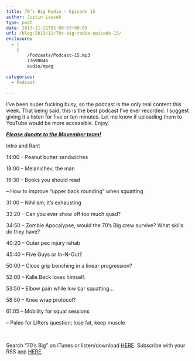 ```yaml
---
title: 70’s Big Radio – Episode 15
author: Justin Lascek
type: post
date: 2013-11-21T05:00:03+00:00
url: /blog/2013/11/70s-big-radio-episode-15/
enclosure:
  - |
    |
        /Podcasts/Podcast-15.mp3
        77690046
        audio/mpeg
        
categories:
  - Podcast

---
```

I&#8217;ve been super fucking busy, so the podcast is the only real content this week. That being said, this is the best podcast I&#8217;ve ever recorded. I suggest giving it a listen for five or ten minutes. Let me know if uploading them to YouTube would be more accessible. Enjoy.
  
_**<a href="http://us.movember.com/team/1369717" target="_blank">Please donate to the Movember team!</a>**_

Intro and Rant
  
14:00 &#8211; Peanut butter sandwiches
  
18:00 &#8211; Melanichev, the man
  
19:30 &#8211; Books you should read
        
&#8211; How to improve &#8220;upper back rounding&#8221; when squatting
  
31:00 &#8211; Nihilism; it&#8217;s exhausting
  
33:20 &#8211; Can you ever show off too much quad?
  
34:50 &#8211; Zombie Apocalypse, would the 70&#8217;s Big crew survive? What skills do they have?
  
40:20 &#8211; Outer pec injury rehab
  
45:40 &#8211; Five Guys or In-N-Out?
  
50:00 &#8211; Close grip benching in a linear progression?
  
52:00 &#8211; Kalle Beck loves himself.
  
53:50 &#8211; Elbow pain while low bar squatting&#8230;
  
58:50 &#8211; Knee wrap protocol?
  
61:05 &#8211; Mobility for squat sessions
        
&#8211; Paleo for Lifters question; lose fat, keep muscle 

&nbsp;

Search “70′s Big” on iTunes or listen/download <a href="/Podcasts/Podcast-15.mp3" target="_blank">HERE</a>. Subscribe with your RSS app <a href="/radio/feed/" target="_blank">HERE</a>.
